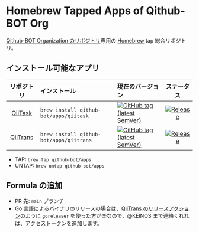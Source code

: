 # Homebrew Tapped Apps of Qithub-BOT Org

[Qithub-BOT Organization のリポジトリ](https://github.com/Qithub-BOT)専用の [Homebrew](https://brew.sh/index_ja) tap 総合リポジトリ。

## インストール可能なアプリ

| リポジトリ | インストール | 現在のバージョン | ステータス |
| :--: | :--- | :--- | :--: |
[QiiTask](https://github.com/Qithub-BOT/QiiTask) | `brew install qithub-bot/apps/qiitask` | [![GitHub tag (latest SemVer)](https://img.shields.io/github/v/tag/Qithub-BOT/QiiTask)](https://github.com/Qithub-BOT/QiiTask/releases) | [![Release](https://github.com/Qithub-BOT/QiiTask/actions/workflows/release_bin.yaml/badge.svg)](https://github.com/Qithub-BOT/QiiTask/actions/workflows/release_bin.yaml)
[QiiTrans](https://github.com/Qithub-BOT/QiiTrans) | `brew install qithub-bot/apps/qiitrans` | [![GitHub tag (latest SemVer)](https://img.shields.io/github/v/tag/Qithub-BOT/QiiTrans)](https://github.com/Qithub-BOT/QiiTrans/releases) | [![Release](https://github.com/Qithub-BOT/QiiTrans/actions/workflows/release_bin.yml/badge.svg)](https://github.com/Qithub-BOT/QiiTrans/actions/workflows/release_bin.yml)

- TAP: `brew tap qithub-bot/apps`
- UNTAP: `brew untap qithub-bot/apps`

## Formula の追加

- PR 先: `main` ブランチ
- Go 言語によるバイナリのリリースの場合は、[QiiTrans のリリースアクション](https://github.com/Qithub-BOT/QiiTrans/blob/main/.github/workflows/release_bin.yml)のように `goreleaser` を使った方が楽なので、@KEINOS まで連絡くれれば、アクセストークンを追加します。
